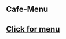 ## Cafe-Menu ##
[Click for menu](https://yashsainani.github.io/HTML-CSS-Small-Projects/cafe-app)
---